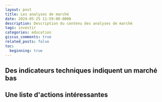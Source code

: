 ```yaml
---
layout: post
title: Les analyses de marché
date: 2024-05-25 11:59:00-0000
description: Description du contenu des analyses de marché
tags: investir
categories: education
giscus_comments: true
related_posts: false
toc:
  beginning: true
---
```


## Des indicateurs techniques indiquent un marché bas

## Une liste d'actions intéressantes





